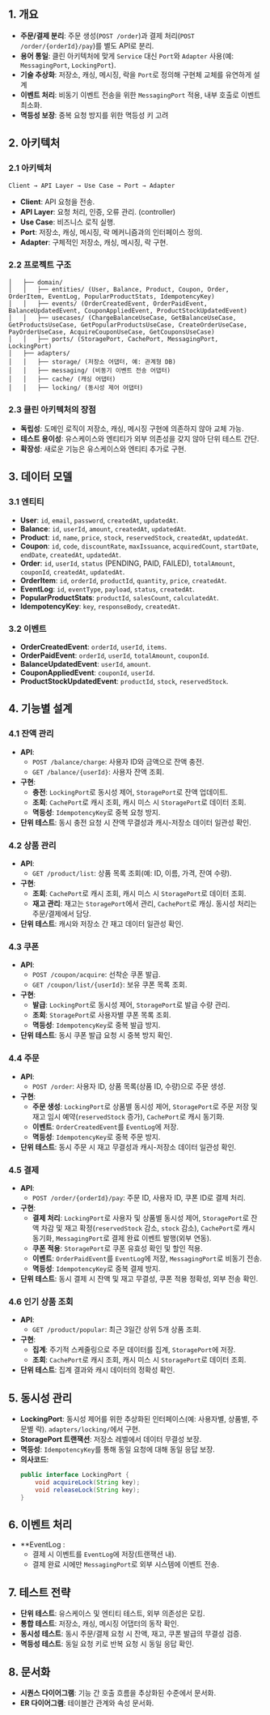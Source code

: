 

## 1. 개요
- **주문/결제 분리**: 주문 생성(`POST /order`)과 결제 처리(`POST /order/{orderId}/pay`)를 별도 API로 분리.
- **용어 통일**: 클린 아키텍처에 맞게 `Service` 대신 `Port`와 `Adapter` 사용(예: `MessagingPort`, `LockingPort`).
- **기술 추상화**: 저장소, 캐싱, 메시징, 락을 `Port`로 정의해 구현체 교체를 유연하게 설계
- **이벤트 처리**: 비동기 이벤트 전송을 위한 `MessagingPort` 적용, 내부 호출로 이벤트 최소화.
- **멱등성 보장**: 중복 요청 방지를 위한 멱등성 키 고려

## 2. 아키텍처

### 2.1 아키텍처
```
Client → API Layer → Use Case → Port → Adapter
```
- **Client**: API 요청을 전송.
- **API Layer**: 요청 처리, 인증, 오류 관리. (controller)
- **Use Case**: 비즈니스 로직 실행.
- **Port**: 저장소, 캐싱, 메시징, 락 메커니즘과의 인터페이스 정의.
- **Adapter**: 구체적인 저장소, 캐싱, 메시징, 락 구현.

### 2.2 프로젝트 구조
```
│   ├── domain/
│   │   ├── entities/ (User, Balance, Product, Coupon, Order, OrderItem, EventLog, PopularProductStats, IdempotencyKey)
│   │   ├── events/ (OrderCreatedEvent, OrderPaidEvent, BalanceUpdatedEvent, CouponAppliedEvent, ProductStockUpdatedEvent)
│   │   ├── usecases/ (ChargeBalanceUseCase, GetBalanceUseCase, GetProductsUseCase, GetPopularProductsUseCase, CreateOrderUseCase, PayOrderUseCase, AcquireCouponUseCase, GetCouponsUseCase)
│   │   ├── ports/ (StoragePort, CachePort, MessagingPort, LockingPort)
│   ├── adapters/
│   │   ├── storage/ (저장소 어댑터, 예: 관계형 DB)
│   │   ├── messaging/ (비동기 이벤트 전송 어댑터)
│   │   ├── cache/ (캐싱 어댑터)
│   │   ├── locking/ (동시성 제어 어댑터)
```

### 2.3 클린 아키텍처의 장점
- **독립성**: 도메인 로직이 저장소, 캐싱, 메시징 구현에 의존하지 않아 교체 가능.
- **테스트 용이성**: 유스케이스와 엔티티가 외부 의존성을 갖지 않아 단위 테스트 간단.
- **확장성**: 새로운 기능은 유스케이스와 엔티티 추가로 구현.

## 3. 데이터 모델

### 3.1 엔티티
- **User**: `id`, `email`, `password`, `createdAt`, `updatedAt`.
- **Balance**: `id`, `userId`, `amount`, `createdAt`, `updatedAt`.
- **Product**: `id`, `name`, `price`, `stock`, `reservedStock`, `createdAt`, `updatedAt`.
- **Coupon**: `id`, `code`, `discountRate`, `maxIssuance`, `acquiredCount`, `startDate`, `endDate`, `createdAt`, `updatedAt`.
- **Order**: `id`, `userId`, `status` (PENDING, PAID, FAILED), `totalAmount`, `couponId`, `createdAt`, `updatedAt`.
- **OrderItem**: `id`, `orderId`, `productId`, `quantity`, `price`, `createdAt`.
- **EventLog**: `id`, `eventType`, `payload`, `status`, `createdAt`.
- **PopularProductStats**: `productId`, `salesCount`, `calculatedAt`.
- **IdempotencyKey**: `key`, `responseBody`, `createdAt`.

### 3.2 이벤트
- **OrderCreatedEvent**: `orderId`, `userId`, `items`.
- **OrderPaidEvent**: `orderId`, `userId`, `totalAmount`, `couponId`.
- **BalanceUpdatedEvent**: `userId`, `amount`.
- **CouponAppliedEvent**: `couponId`, `userId`.
- **ProductStockUpdatedEvent**: `productId`, `stock`, `reservedStock`.

## 4. 기능별 설계

### 4.1 잔액 관리
- **API**:
  - `POST /balance/charge`: 사용자 ID와 금액으로 잔액 충전.
  - `GET /balance/{userId}`: 사용자 잔액 조회.
- **구현**:
  - **충전**: `LockingPort`로 동시성 제어, `StoragePort`로 잔액 업데이트.
  - **조회**: `CachePort`로 캐시 조회, 캐시 미스 시 `StoragePort`로 데이터 조회.
  - **멱등성**: `IdempotencyKey`로 중복 요청 방지.
- **단위 테스트**: 동시 충전 요청 시 잔액 무결성과 캐시-저장소 데이터 일관성 확인.

### 4.2 상품 관리
- **API**:
  - `GET /product/list`: 상품 목록 조회(예: ID, 이름, 가격, 잔여 수량).
- **구현**:
  - **조회**: `CachePort`로 캐시 조회, 캐시 미스 시 `StoragePort`로 데이터 조회.
  - **재고 관리**: 재고는 `StoragePort`에서 관리, `CachePort`로 캐싱. 동시성 처리는 주문/결제에서 담당.
- **단위 테스트**: 캐시와 저장소 간 재고 데이터 일관성 확인.

### 4.3 쿠폰
- **API**:
  - `POST /coupon/acquire`: 선착순 쿠폰 발급.
  - `GET /coupon/list/{userId}`: 보유 쿠폰 목록 조회.
- **구현**:
  - **발급**: `LockingPort`로 동시성 제어, `StoragePort`로 발급 수량 관리.
  - **조회**: `StoragePort`로 사용자별 쿠폰 목록 조회.
  - **멱등성**: `IdempotencyKey`로 중복 발급 방지.
- **단위 테스트**: 동시 쿠폰 발급 요청 시 중복 방지 확인.

### 4.4 주문
- **API**:
  - `POST /order`: 사용자 ID, 상품 목록(상품 ID, 수량)으로 주문 생성.
- **구현**:
  - **주문 생성**: `LockingPort`로 상품별 동시성 제어, `StoragePort`로 주문 저장 및 재고 임시 예약(`reservedStock` 증가), `CachePort`로 캐시 동기화.
  - **이벤트**: `OrderCreatedEvent`를 `EventLog`에 저장.
  - **멱등성**: `IdempotencyKey`로 중복 주문 방지.
- **단위 테스트**: 동시 주문 시 재고 무결성과 캐시-저장소 데이터 일관성 확인.
### 4.5 결제
- **API**:
  - `POST /order/{orderId}/pay`: 주문 ID, 사용자 ID, 쿠폰 ID로 결제 처리.
- **구현**:
  - **결제 처리**: `LockingPort`로 사용자 및 상품별 동시성 제어, `StoragePort`로 잔액 차감 및 재고 확정(`reservedStock` 감소, `stock` 감소), `CachePort`로 캐시 동기화, `MessagingPort`로 결제 완료 이벤트 발행(외부 연동).
  - **쿠폰 적용**: `StoragePort`로 쿠폰 유효성 확인 및 할인 적용.
  - **이벤트**: `OrderPaidEvent`를 `EventLog`에 저장, `MessagingPort`로 비동기 전송.
  - **멱등성**: `IdempotencyKey`로 중복 결제 방지.
- **단위 테스트**: 동시 결제 시 잔액 및 재고 무결성, 쿠폰 적용 정확성, 외부 전송 확인.
### 4.6 인기 상품 조회
- **API**:
  - `GET /product/popular`: 최근 3일간 상위 5개 상품 조회.
- **구현**:
  - **집계**: 주기적 스케줄링으로 주문 데이터를 집계, `StoragePort`에 저장.
  - **조회**: `CachePort`로 캐시 조회, 캐시 미스 시 `StoragePort`로 데이터 조회.
- **단위 테스트**: 집계 결과와 캐시 데이터의 정확성 확인.

## 5. 동시성 관리
- **LockingPort**: 동시성 제어를 위한 추상화된 인터페이스(예: 사용자별, 상품별, 주문별 락). `adapters/locking/`에서 구현.
- **StoragePort 트랜잭션**: 저장소 레벨에서 데이터 무결성 보장.
- **멱등성**: `IdempotencyKey`를 통해 동일 요청에 대해 동일 응답 보장.
- **의사코드**:
  ```java
  public interface LockingPort {
      void acquireLock(String key);
      void releaseLock(String key);
  }
  ```

## 6. 이벤트 처리
- **EventLog :
  - 결제 시 이벤트를 `EventLog`에 저장(트랜잭션 내).
  - 결제 완료 시에만 `MessagingPort`로 외부 시스템에 이벤트 전송.
## 7. 테스트 전략
- **단위 테스트**: 유스케이스 및 엔티티 테스트, 외부 의존성은 모킹.
- **통합 테스트**: 저장소, 캐싱, 메시징 어댑터의 동작 확인.
- **동시성 테스트**: 동시 주문/결제 요청 시 잔액, 재고, 쿠폰 발급의 무결성 검증.
- **멱등성 테스트**: 동일 요청 키로 반복 요청 시 동일 응답 확인.

## 8. 문서화
- **시퀀스 다이어그램**: 기능 간 호출 흐름을 추상화된 수준에서 문서화.
- **ER 다이어그램**: 테이블간 관계와 속성 문서화.
